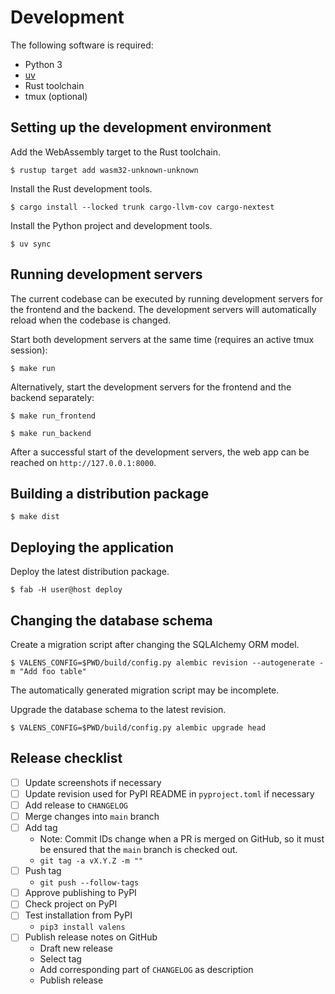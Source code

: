 # Development

The following software is required:

- Python 3
- [uv](https://github.com/astral-sh/uv)
- Rust toolchain
- tmux (optional)

## Setting up the development environment

Add the WebAssembly target to the Rust toolchain.

```console
$ rustup target add wasm32-unknown-unknown
```

Install the Rust development tools.

```console
$ cargo install --locked trunk cargo-llvm-cov cargo-nextest
```

Install the Python project and development tools.

```console
$ uv sync
```

## Running development servers

The current codebase can be executed by running development servers for the frontend and the backend. The development servers will automatically reload when the codebase is changed.

Start both development servers at the same time (requires an active tmux session):

```console
$ make run
```

Alternatively, start the development servers for the frontend and the backend separately:

```console
$ make run_frontend
```

```console
$ make run_backend
```

After a successful start of the development servers, the web app can be reached on `http://127.0.0.1:8000`.

## Building a distribution package

```console
$ make dist
```

## Deploying the application

Deploy the latest distribution package.

```console
$ fab -H user@host deploy
```

## Changing the database schema

Create a migration script after changing the SQLAlchemy ORM model.

```console
$ VALENS_CONFIG=$PWD/build/config.py alembic revision --autogenerate -m "Add foo table"
```

The automatically generated migration script may be incomplete.

Upgrade the database schema to the latest revision.

```console
$ VALENS_CONFIG=$PWD/build/config.py alembic upgrade head
```

## Release checklist

- [ ] Update screenshots if necessary
- [ ] Update revision used for PyPI README in `pyproject.toml` if necessary
- [ ] Add release to `CHANGELOG`
- [ ] Merge changes into `main` branch
- [ ] Add tag
    - Note: Commit IDs change when a PR is merged on GitHub, so it must be ensured that the `main` branch is checked out.
    - `git tag -a vX.Y.Z -m ""`
- [ ] Push tag
    - `git push --follow-tags`
- [ ] Approve publishing to PyPI
- [ ] Check project on PyPI
- [ ] Test installation from PyPI
    - `pip3 install valens`
- [ ] Publish release notes on GitHub
    - Draft new release
    - Select tag
    - Add corresponding part of `CHANGELOG` as description
    - Publish release
